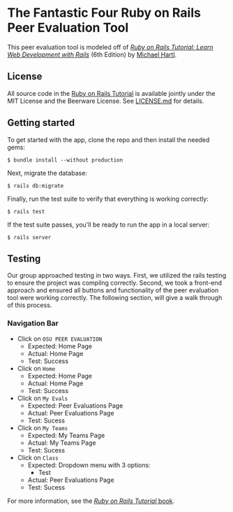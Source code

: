 # The Fantastic Four Ruby on Rails Peer Evaluation Tool

This peer evaluation tool is modeled off of
[*Ruby on Rails Tutorial:
Learn Web Development with Rails*](https://www.railstutorial.org/)
(6th Edition)
by [Michael Hartl](https://www.michaelhartl.com/).

## License

All source code in the [Ruby on Rails Tutorial](https://www.railstutorial.org/)
is available jointly under the MIT License and the Beerware License. See
[LICENSE.md](LICENSE.md) for details.

## Getting started

To get started with the app, clone the repo and then install the needed gems:

```
$ bundle install --without production
```

Next, migrate the database:

```
$ rails db:migrate
```

Finally, run the test suite to verify that everything is working correctly:

```
$ rails test
```

If the test suite passes, you'll be ready to run the app in a local server:

```
$ rails server
```

## Testing

Our group approached testing in two ways. First, we utilized the rails testing to ensure the project was compilng correctly. Second, we took a front-end approach and ensured all buttons and functionality of the peer evaluation tool were working correctly. The following section, will give a walk through of this process.

### Navigation Bar

* Click on `OSU PEER EVALUATION`
    * Expected: Home Page
    * Actual: Home Page
    * Test: Success
* Click on `Home` 
    * Expected: Home Page
    * Actual: Home Page
    * Test: Success
* Click on `My Evals`
    * Expected: Peer Evaluations Page
    * Actual: Peer Evaluations Page
    * Test: Sucess
* Click on `My Teams`
    * Expected: My Teams Page
    * Actual: My Teams Page
    * Test: Sucess
* Click on `Class`
    * Expected: Dropdown menu with 3 options:
        * Test 
    * Actual: Peer Evaluations Page
    * Test: Sucess


For more information, see the
[*Ruby on Rails Tutorial* book](https://www.railstutorial.org/book).
